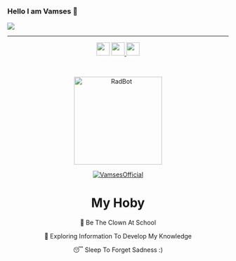 ### Hello I am Vamses 👋 

<img align="center" src="https://github-cardname.caliph.my.id/api?name=VamsesOfficial&description=Hi,%20i%27m%20vamses%20and%20i%27m%20just%20a%20newbie%20programmer%20Nice%20to%20meet%20you%20%F0%9F%91%8B&image=https://avatars.githubusercontent.com/VamsesOfficial&usqp=CAU&backgroundColor=%23ecf0f1&instagram=@ketutagus404&github=Vamses&pattern=ticTacToe&colorPattern=%23eaeaea&site=Regards%20by%20Vamses"/>

------


<p align='center'>
  <a href="https://wa.me/6289508503105"><img height="30" src="https://telegra.ph/file/74e742d63924a4b4cd625.jpg"></a>
  <a href="https://vamsesofficial.github.io/web/"><img height="30" src="https://telegra.ph/file/e060e09151c3e49652078.jpg"</a>
  <a href="https://instagram.com/ketutaguss_"><img height="30" src="https://raw.githubusercontent.com/TobyG74/TobyG74/main/instagram.jpg"></a>
</p>

</br>
  
  <p align="center">
<img src="https://telegra.ph/file/31bf36bba2151033b71d4.jpg" alt="RadBot" width="200"/>

</p>
<p align="center"> <a href="https://vamsesofficial.github.io"> <img src="https://readme-typing-svg.herokuapp.com?size=15&width=150&lines=Created+By+Agus" alt="VamsesOfficial" /> </a> </p>
<h1 align="center">My Hoby</h1>
<p align="center">
🤡 Be The Clown At School
</p>
<p align='center'>
🔭 Exploring Information To Develop My Knowledge
</p>
<p align='center'>
   😴 Sleep To Forget Sadness :) 
 </p>
